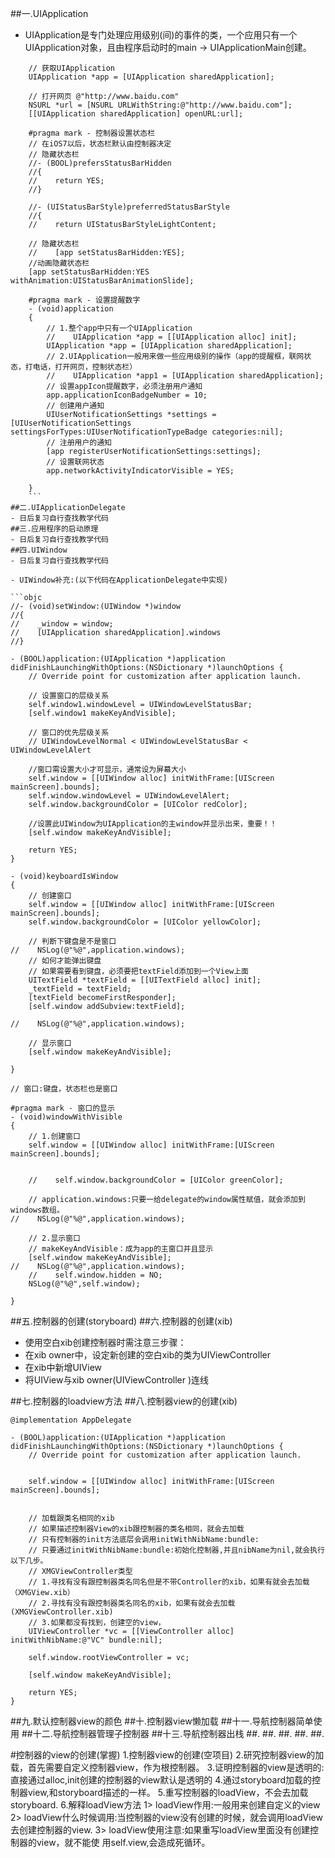 ##一.UIApplication
- UIApplication是专门处理应用级别(间)的事件的类，一个应用只有一个UIApplication对象，且由程序启动时的main -> UIApplicationMain创建。
```objc
    // 获取UIApplication
    UIApplication *app = [UIApplication sharedApplication];
    
    // 打开网页 @"http://www.baidu.com"
    NSURL *url = [NSURL URLWithString:@"http://www.baidu.com"];
    [[UIApplication sharedApplication] openURL:url];

    #pragma mark - 控制器设置状态栏
    // 在iOS7以后，状态栏默认由控制器决定
    // 隐藏状态栏
    //- (BOOL)prefersStatusBarHidden
    //{
    //    return YES;
    //}

    //- (UIStatusBarStyle)preferredStatusBarStyle
    //{
    //    return UIStatusBarStyleLightContent;
    
    // 隐藏状态栏
    //    [app setStatusBarHidden:YES];
    //动画隐藏状态栏
    [app setStatusBarHidden:YES withAnimation:UIStatusBarAnimationSlide];
    
    #pragma mark - 设置提醒数字
    - (void)application
    {
        // 1.整个app中只有一个UIApplication        
        //    UIApplication *app = [[UIApplication alloc] init];
        UIApplication *app = [UIApplication sharedApplication];
        // 2.UIApplication一般用来做一些应用级别的操作（app的提醒框，联网状态，打电话，打开网页，控制状态栏）
        //    UIApplication *app1 = [UIApplication sharedApplication];
        // 设置appIcon提醒数字，必须注册用户通知
        app.applicationIconBadgeNumber = 10;
        // 创建用户通知
        UIUserNotificationSettings *settings = [UIUserNotificationSettings settingsForTypes:UIUserNotificationTypeBadge categories:nil];
        // 注册用户的通知
        [app registerUserNotificationSettings:settings];
        // 设置联网状态
        app.networkActivityIndicatorVisible = YES;
    
    } 
    ```
##二.UIApplicationDelegate
- 日后复习自行查找教学代码
##三.应用程序的启动原理
- 日后复习自行查找教学代码
##四.UIWindow
- 日后复习自行查找教学代码

- UIWindow补充:(以下代码在ApplicationDelegate中实现)

```objc
//- (void)setWindow:(UIWindow *)window
//{
//    _window = window;
//    [UIApplication sharedApplication].windows
//}

- (BOOL)application:(UIApplication *)application didFinishLaunchingWithOptions:(NSDictionary *)launchOptions {
    // Override point for customization after application launch.
    
    // 设置窗口的层级关系
    self.window1.windowLevel = UIWindowLevelStatusBar;
    [self.window1 makeKeyAndVisible];
    
    // 窗口的优先层级关系
    // UIWindowLevelNormal < UIWindowLevelStatusBar < UIWindowLevelAlert
    
    //窗口需设置大小才可显示，通常设为屏幕大小
    self.window = [[UIWindow alloc] initWithFrame:[UIScreen mainScreen].bounds];
    self.window.windowLevel = UIWindowLevelAlert;
    self.window.backgroundColor = [UIColor redColor];
    
    //设置此UIWindow为UIApplication的主window并显示出来，重要！！
    [self.window makeKeyAndVisible];
    
    return YES;
}

- (void)keyboardIsWindow
{
    // 创建窗口
    self.window = [[UIWindow alloc] initWithFrame:[UIScreen mainScreen].bounds];
    self.window.backgroundColor = [UIColor yellowColor];
    
    // 判断下键盘是不是窗口
//    NSLog(@"%@",application.windows);
    // 如何才能弹出键盘
    // 如果需要看到键盘，必须要把textField添加到一个View上面
    UITextField *textField = [[UITextField alloc] init];
    _textField = textField;
    [textField becomeFirstResponder];
    [self.window addSubview:textField];
    
//    NSLog(@"%@",application.windows);
    
    // 显示窗口
    [self.window makeKeyAndVisible];

}

// 窗口:键盘，状态栏也是窗口

#pragma mark - 窗口的显示
- (void)windowWithVisible
{
    // 1.创建窗口
    self.window = [[UIWindow alloc] initWithFrame:[UIScreen mainScreen].bounds];
    
    
    //    self.window.backgroundColor = [UIColor greenColor];
    
    // application.windows:只要一给delegate的window属性赋值，就会添加到windows数组。
//    NSLog(@"%@",application.windows);
    
    // 2.显示窗口
    // makeKeyAndVisible：成为app的主窗口并且显示
    [self.window makeKeyAndVisible];
//    NSLog(@"%@",application.windows);
    //    self.window.hidden = NO;
    NSLog(@"%@",self.window);

}

```
##五.控制器的创建(storyboard)
##六.控制器的创建(xib)
- 使用空白xib创建控制器时需注意三步骤：
 - 在xib owner中，设定新创建的空白xib的类为UIViewController
 - 在xib中新增UIView
 - 将UIView与xib owner(UIViewController
)连线

##七.控制器的loadview方法
##八.控制器view的创建(xib)

```objc
@implementation AppDelegate

- (BOOL)application:(UIApplication *)application didFinishLaunchingWithOptions:(NSDictionary *)launchOptions {
    // Override point for customization after application launch.
    
    
    self.window = [[UIWindow alloc] initWithFrame:[UIScreen mainScreen].bounds];
    
    
    // 加载跟类名相同的xib
    // 如果描述控制器View的xib跟控制器的类名相同，就会去加载
    // 只有控制器的init方法底层会调用initWithNibName:bundle:
    // 只要通过initWithNibName:bundle:初始化控制器,并且nibName为nil,就会执行以下几步。
    // XMGViewController类型
    // 1.寻找有没有跟控制器类名同名但是不带Controller的xib，如果有就会去加载（XMGView.xib）
    // 2.寻找有没有跟控制器类名同名的xib，如果有就会去加载(XMGViewController.xib)
    // 3.如果都没有找到，创建空的view，
    UIViewController *vc = [[ViewController alloc] initWithNibName:@"VC" bundle:nil];
    
    self.window.rootViewController = vc;
    
    [self.window makeKeyAndVisible];
    
    return YES;
}

```
##九.默认控制器view的颜色
##十.控制器view懒加载
##十一.导航控制器简单使用
##十二.导航控制器管理子控制器
##十三.导航控制器出栈
##.
##.
##.
##.
##.

#控制器的view的创建(掌握)
1.控制器view的创建(空项目) 2.研究控制器view的加载，首先需要自定义控制器view，作为根控制器。 3.证明控制器的view是透明的:直接通过alloc,init创建的控制器的view默认是透明的 4.通过storyboard加载的控制器view,和storyboard描述的一样。 5.重写控制器的loadView，不会去加载storyboard.6.解释loadView方法1> loadView作用:一般用来创建自定义的view2> loadView什么时候调用:当控制器的view没有创建的时候，就会调用loadView 去创建控制器的view.3> loadView使用注意:如果重写loadView里面没有创建控制器的view，就不能使 用self.view,会造成死循环。